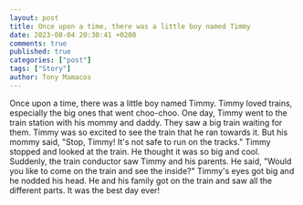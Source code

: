 ```yaml
---
layout: post
title: Once upon a time, there was a little boy named Timmy
date: 2023-08-04 20:30:41 +0200
comments: true
published: true
categories: ["post"]
tags: ["Story"]
author: Tony Mamacos
---
```

Once upon a time, there was a little boy named Timmy. Timmy loved trains, especially the big ones that went choo-choo. One day, Timmy went to the train station with his mommy and daddy. They saw a big train waiting for them. 
Timmy was so excited to see the train that he ran towards it. But his mommy said, "Stop, Timmy! It's not safe to run on the tracks." Timmy stopped and looked at the train. He thought it was so big and cool. 
Suddenly, the train conductor saw Timmy and his parents. He said, "Would you like to come on the train and see the inside?" Timmy's eyes got big and he nodded his head. He and his family got on the train and saw all the different parts. It was the best day ever!
